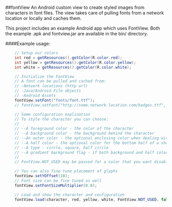 ##fontView
An Android custom view to create styled images from characters in font files.
The view takes care of pulling fonts from a network location or locally and  caches them.

This project includes an example Android app which uses FontView.
Both the example .apk and fontview.jar are available in the bin/ directory.

####Example usage:

```java
  	// Setup our colors
	int red = getResources().getColor(R.color.red);
	int yellow = getResources().getColor(R.color.yellow);
	int white = getResources().getColor(R.color.white);

	// Initialize the FontView
	// A font can be pulled and cached from:
	// -Network locations (http url)
	// -Java/Android File objects
	// -Android Assets
	fontView.setFont("fonts/font.ttf");
	// fontView.setFont("http://some.network.location.com/badges.ttf", false);

	// Some configuration explination
	// To style the character you can choose:
	//
	// --A foreground color - the color of the character
	// --A background color - the background behind the character
	// --An outer color - the optional enclosing color when dealing with circles (outside the circle)
	// --A half color - the optional color for the bottom half of a shape's background
	// --A type - circle, square, half circle
	// --A gradient background flag - if both background and half colors are passed
	//
	// FontView.NOT_USED may be passed for a color that you want disabled

	// You can also fine tune placement of glyphs
	fontView.setYOffset(10);
	// Font size can be fine tuned as well
	fontView.setFontSizeMultiplier(0.8);

	// Load and show the character and configuration
	fontView.load(character, red, yellow, white, FontView.NOT_USED, false, FontView.ImageType.CIRCLE);
```
